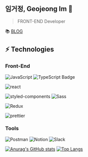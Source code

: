 ## 임거정, Geojeong Im 👋

> FRONT-END Developer

📚 [BLOG](https://dgd03146-github-io.vercel.app/)

## ⚡ Technologies

### Front-End

![JavaScript](https://img.shields.io/badge/JavaScript-323330?style=for-the-badge&logo=javascript&logoColor=F7DF1E)
![TypeScript Badge](https://img.shields.io/badge/TypeScript-007ACC?style=for-the-badge&logo=typescript&logoColor=white)

![react](https://img.shields.io/badge/React-20232A?style=for-the-badge&logo=react&logoColor=61DAFB)



![styled-components](https://img.shields.io/badge/styled--components-DB7093?style=for-the-badge&logo=styled-components&logoColor=white)
![Sass](https://img.shields.io/badge/Sass-CC6699?style=for-the-badge&logo=sass&logoColor=white)

![Redux](https://img.shields.io/badge/Redux-593D88?style=for-the-badge&logo=redux&logoColor=white)

![prettier](https://img.shields.io/badge/prettier-1A2C34?style=for-the-badge&logo=prettier&logoColor=F7BA3E)




### Tools

![Postman](https://img.shields.io/badge/Postman-FF6C37?style=for-the-badge&logo=Postman&logoColor=white)
![Notion](https://img.shields.io/badge/Notion-000000?style=for-the-badge&logo=notion&logoColor=white)
![Slack](https://img.shields.io/badge/Slack-4A154B?style=for-the-badge&logo=slack&logoColor=white)

[![Anurag's GitHub stats](https://github-readme-stats.vercel.app/api?username=dgd03146)](https://github.com/dgd03146/github-readme-stats) 
[![Top Langs](https://github-readme-stats.vercel.app/api/top-langs/?username=dgd03146&layout=compact)](https://github.com/dgd03146/github-readme-stats) 
